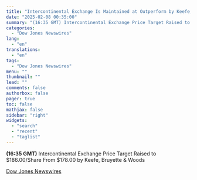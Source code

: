 ```yaml
---
title: "Intercontinental Exchange Is Maintained at Outperform by Keefe, Bruyette & Woods"
date: "2025-02-08 00:35:00"
summary: "(16:35 GMT) Intercontinental Exchange Price Target Raised to $186.00/Share From $178.00 by Keefe, Bruyette &amp; Woods"
categories:
  - "Dow Jones Newswires"
lang:
  - "en"
translations:
  - "en"
tags:
  - "Dow Jones Newswires"
menu: ""
thumbnail: ""
lead: ""
comments: false
authorbox: false
pager: true
toc: false
mathjax: false
sidebar: "right"
widgets:
  - "search"
  - "recent"
  - "taglist"
---
```


**(16:35 GMT)** Intercontinental Exchange Price Target Raised to $186.00/Share From $178.00 by Keefe, Bruyette & Woods

[Dow Jones Newswires](https://www.tradingview.com/news/DJN_DN20250207008080:0/)
